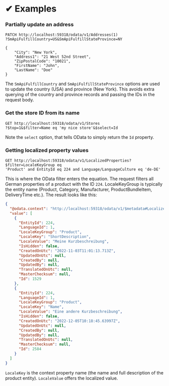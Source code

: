 # ✔ Examples

### Partially update an address

```
PATCH http://localhost:59318/odata/v1/Addresses(1)
?SmApiFulfillCountry=US&SmApiFulfillStateProvince=NY

{ 
    "City": "New York",
    "Address1": "21 West 52nd Street",
    "ZipPostalCode": "10021",
    "FirstName": "John", 
    "LastName": "Doe"
}
```

The `SmApiFulfillCountry` and `SmApiFulfillStateProvince` options are used to update the country (USA) and province (New York). This avoids extra querying of the country and province records and passing the IDs in the request body.

### Get the store ID from its name

```
GET http://localhost:59318/odata/v1/Stores
?$top=1&$filter=Name eq 'my nice store'&$select=Id
```

Note the `select` option, that tells OData to simply return the `Id` property.

### Getting localized property values

```
GET http://localhost:59318/odata/v1/LocalizedProperties?$filter=LocaleKeyGroup eq
'Product' and EntityId eq 224 and Language/LanguageCulture eq 'de-DE'
```

This is where the OData filter enters the equation. The request filters all German properties of a product with the ID `224`. LocaleKeyGroup is typically the entity name (Product, Category, Manufacturer, ProductBundleItem, DeliveryTime etc.). The result looks like this:

```json
{
  "@odata.context": "http://localhost:59318/odata/v1/$metadata#LocalizedProperties",
  "value": [
    {
      "EntityId": 224,
      "LanguageId": 1,
      "LocaleKeyGroup": "Product",
      "LocaleKey": "ShortDescription",
      "LocaleValue": "Meine Kurzbeschreibung",
      "IsHidden": false,
      "CreatedOnUtc": "2022-11-03T11:01:13.713Z",
      "UpdatedOnUtc": null,
      "CreatedBy": null,
      "UpdatedBy": null,
      "TranslatedOnUtc": null,
      "MasterChecksum": null,
      "Id": 1529
    },
    {
      "EntityId": 224,
      "LanguageId": 1,
      "LocaleKeyGroup": "Product",
      "LocaleKey": "Name",
      "LocaleValue": "Eine andere Kurzbeschreibung",
      "IsHidden": false,
      "CreatedOnUtc": "2022-12-05T10:18:45.63997Z",
      "UpdatedOnUtc": null,
      "CreatedBy": null,
      "UpdatedBy": null,
      "TranslatedOnUtc": null,
      "MasterChecksum": null,
      "Id": 2584
    }
  ]
}
```

`LocaleKey` is the context property name (the name and full description of the product entity). `LocaleValue` offers the localized value.
